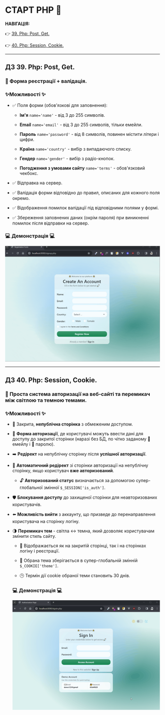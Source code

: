 # СТАРТ PHP 🚀

**НАВІГАЦІЯ:**

👉 [39. Php: Post, Get.](#hw-39)

👉 [40. Php: Session, Cookie.](#hw-40)

---

## <a id="hw-39">ДЗ 39. Php: Post, Get.</a>

### 📝 Форма реєстрації + валідація.

### ✨Можливості ✨

- ✅ Поля форми (обов'язкові для заповнення):

  - **Ім'я** `name='name'` - від 3 до 255 символів.

  - **Email** `name='email'` - від 3 до 255 символів, тільки емейли.

  - **Пароль** `name='password'` - від 8 символів, повинен містити літери і цифри.

  - **Країна** `name='country'` - вибір з випадаючого списку.

  - **Гендер** `name='gender'` - вибір з радіо-кнопок.

  - **Погодження з умовами сайту** `name='terms'` - обов'язковий чекбокс.

- ✅ Відправка на сервер.

- ✅ Валідація форми відповідно до правил, описаних для кожного поля окремо.

- ✅ Відображення помилок валідації під відповідними полями у формі.

- ✅ Збереження заповнених даних (окрім пароля) при виникненні помилок після відправки на сервер.

### 💻 Демонстрація 💻

<img src="./registration-form.gif" alt="Registration form">

---

## <a id="hw-40">ДЗ 40. Php: Session, Cookie.</a>

### 📝 Проста система авторизації на веб-сайті та перемикач між світлою та темною темами.

### ✨Можливості ✨

- 🚫 Закрита, **непублічна сторінка** з обмеженим доступом.

- 👥 **Форма авторизації**, де користувачі можуть ввести дані для доступу до закритої сторінки (наразі без БД, по чітко заданому 📧 емейлу і 🔐 паролю).

- ➡️ **Редірект** на непублічну сторінку після **успішної авторизації**.

- 🔄 **Автоматичний редірект** зі сторінки авторизації на непублічну сторінку, якщо користувач **вже авторизований**.

  - 🔓 **Авторизований статус** визначається за допомогою супер-глобальної змінної `$_SESSION['is_auth']`.

- 🛡️ **Блокування доступу** до захищеної сторінки для неавторизованих користувачів.

- ⬅️ **Можливість вийти** з аккаунту, що призведе до перенаправлення користувача на сторінку логіну.

- 🌗 **Перемикач тем** - світла ↔ темна, який дозволяє користувачам змінити стиль сайту.

  - 👀 Відображається як на закритій сторінці, так і на сторінках логіну і реєстрації.

  - 🍪 Обрана тема зберігається в супер-глобальній змінній `$_COOKIE['theme']`.

  - 🕒 Термін дії cookie обраної теми становить 30 днів.

  ### 💻 Демонстрація 💻

  <img src="./session-cookies.gif" alt="Session and cookies demo">